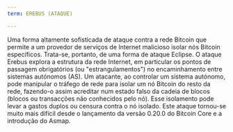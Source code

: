 ```yaml
---
term: EREBUS (ATAQUE)

---
```

Uma forma altamente sofisticada de ataque contra a rede Bitcoin que permite a um provedor de serviços de Internet malicioso isolar nós Bitcoin específicos. Trata-se, portanto, de uma forma de ataque Eclipse. O ataque Erebus explora a estrutura da rede Internet, em particular os pontos de passagem obrigatórios (ou "estrangulamentos") no encaminhamento entre sistemas autónomos (AS). Um atacante, ao controlar um sistema autónomo, pode manipular o tráfego de rede para isolar um nó Bitcoin do resto da rede, fazendo-o assim acreditar num estado falso da cadeia de blocos (blocos ou transacções não conhecidos pelo nó). Esse isolamento pode levar a gastos duplos ou censura contra o nó isolado. Este ataque tornou-se muito mais difícil desde o lançamento da versão 0.20.0 do Bitcoin Core e a introdução do Asmap.